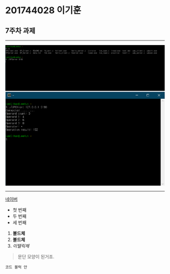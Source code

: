 # 201744028 이기훈
## 7주차 과제

***
<img width="" height="" src="./png/OPServer.png"></img>
<img width="" height="" src="./png/OPClient.png"></img>
***

[네이버](https://naver.com)

- 첫 번째
 - 두 번째
  - 세 번째

1. **볼드체**
2. __볼드체__
3. *이텔릭체*

>문단 모양이 된거죠.
>

```
코드 블럭 안
```
